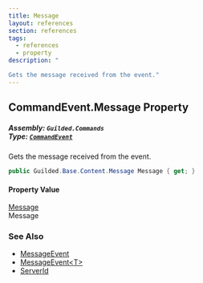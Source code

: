 ```yaml
---
title: Message
layout: references
section: references
tags:
  - references
  - property
description: "

Gets the message received from the event."
---
```


## CommandEvent.Message Property
##### **Assembly:** `Guilded.Commands`<br/>**Type:** [`CommandEvent`](CommandEvent 'Guilded.Commands.CommandEvent')

Gets the message received from the event.

```csharp
public Guilded.Base.Content.Message Message { get; }
```

#### Property Value
[Message](Message 'Guilded.Base.Content.Message')  
Message

### See Also
- [MessageEvent](MessageEvent 'Guilded.Base.Events.MessageEvent')
- [MessageEvent&lt;T&gt;](MessageEvent_T_ 'Guilded.Base.Events.MessageEvent`1')
- [ServerId](MessageEvent_T_.ServerId 'Guilded.Base.Events.MessageEvent`1.ServerId')